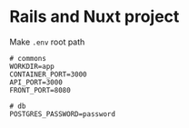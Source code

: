 # Rails and Nuxt project

Make `.env` root path
```
# commons
WORKDIR=app
CONTAINER_PORT=3000
API_PORT=3000
FRONT_PORT=8080

# db
POSTGRES_PASSWORD=password
```
